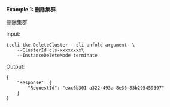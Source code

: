**Example 1: 删除集群**

删除集群

Input: 

```
tccli tke DeleteCluster --cli-unfold-argument  \
    --ClusterId cls-xxxxxxxx\
    --InstanceDeleteMode terminate
```

Output: 
```
{
    "Response": {
        "RequestId": "eac6b301-a322-493a-8e36-83b295459397"
    }
}
```

